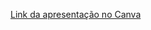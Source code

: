 [Link da apresentação no Canva](https://www.canva.com/design/DAGJdL3BhgE/kQi-wUCPOrfQJElrjXXcVg/edit?utm_content=DAGJdL3BhgE&utm_campaign=designshare&utm_medium=link2&utm_source=sharebutton)
